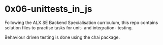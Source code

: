 # 0x06-unittests_in_js

Following the ALX SE Backend Specialisation curriculum, this repo contains solution files to
practise tasks for unit- and integration- testing.

Behaviour driven testing is done using the chai package. 
